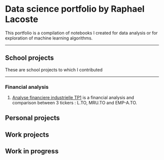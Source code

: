 # Data science portfolio by Raphael Lacoste
This portfolio is a compilation of notebooks I created for data analysis or for exploration of machine learning algorithms.
***

## School projects
These are school projects to which I contributed
***

### Financial analysis
1. [Analyse financiere industrielle TP1](../Projects/Analyse_financiere_industrielle_1) is a financial analysis and comparison between 3 tickers : L.TO, MRU.TO and EMP-A.TO. 
## Personal projects

## Work projects

## Work in progress
